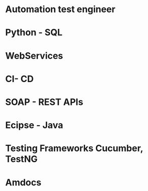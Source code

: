 # Automation test engineer

# Python - SQL
# WebServices
# CI- CD
# SOAP - REST APIs
# Ecipse - Java
# Testing Frameworks Cucumber, TestNG


# Amdocs
